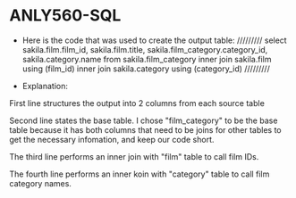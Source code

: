 # ANLY560-SQL
- Here is the code that was used to create the output table:
/////////
select sakila.film.film_id, sakila.film.title, sakila.film_category.category_id, sakila.category.name 
from sakila.film_category
inner join sakila.film using (film_id)
inner join sakila.category using (category_id)
/////////

- Explanation:

First line structures the output into 2 columns from each source table

Second line states the base table. I chose "film_category" to be the base table because it has both columns that need to be joins for other tables to get the necessary infomation, and keep our code short.

The third line performs an inner join with "film" table to call film IDs.

The fourth line performs an inner koin with "category" table to call film category names.
